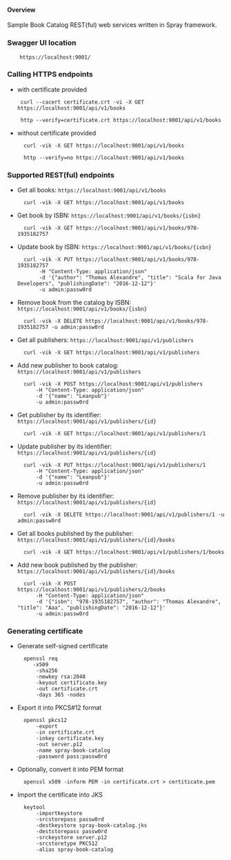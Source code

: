 #### Overview
Sample Book Catalog REST(ful) web services written in Spray framework.

### Swagger UI location

        https://localhost:9001/

### Calling HTTPS endpoints
 - with certificate provided
 
        curl --cacert certificate.crt -vi -X GET https://localhost:9001/api/v1/books

        http --verify=certificate.crt https://localhost:9001/api/v1/books

- without certificate provided

        curl -vik -X GET https://localhost:9001/api/v1/books

        http --verify=no https://localhost:9001/api/v1/books        

### Supported REST(ful) endpoints

- Get all books: `https://localhost:9001/api/v1/books`

        curl -vik -X GET https://localhost:9001/api/v1/books

- Get book by ISBN: `https://localhost:9001/api/v1/books/{isbn}`

        curl -vik -X GET https://localhost:9001/api/v1/books/978-1935182757

- Update book by ISBN: `https://localhost:9001/api/v1/books/{isbn}`
 
        curl -vik -X PUT https://localhost:9001/api/v1/books/978-1935182757 
        	 -H "Content-Type: application/json" 
        	 -d '{"author": "Thomas Alexandre", "title": "Scala for Java Developers", "publishingDate": "2016-12-12"}'
        	 -u admin:passw0rd

- Remove book from the catalog by ISBN: `https://localhost:9001/api/v1/books/{isbn}`
	
        curl -vik -X DELETE https://localhost:9001/api/v1/books/978-1935182757 -u admin:passw0rd

- Get all publishers: `https://localhost:9001/api/v1/publishers`

        curl -vik -X GET https://localhost:9001/api/v1/publishers

- Add new publisher to book catalog: `https://localhost:9001/api/v1/publishers`

        curl -vik -X POST https://localhost:9001/api/v1/publishers
            -H "Content-Type: application/json"
            -d '{"name": "Leanpub"}'
            -u admin:passw0rd

- Get publisher by its identifier: `https://localhost:9001/api/v1/publishers/{id}`

        curl -vik -X GET https://localhost:9001/api/v1/publishers/1

- Update publisher by its identifier: `https://localhost:9001/api/v1/publishers/{id}`

        curl -vik -X PUT https://localhost:9001/api/v1/publishers/1
            -H "Content-Type: application/json"
            -d '{"name": "Leanpub"}'
            -u admin:passw0rd

- Remove publisher by its identifier: `https://localhost:9001/api/v1/publishers/{id}`

        curl -vik -X DELETE https://localhost:9001/api/v1/publishers/1 -u admin:passw0rd

- Get all books published by the publisher: `https://localhost:9001/api/v1/publishers/{id}/books`

        curl -vik -X GET https://localhost:9001/api/v1/publishers/1/books

- Add new book published by the publisher: `https://localhost:9001/api/v1/publishers/{id}/books`

        curl -vik -X POST https://localhost:9001/api/v1/publishers/2/books
            -H "Content-Type: application/json" 
            -d '{"isbn": "978-1935182757", "author": "Thomas Alexandre", "title": "Aaa", "publishingDate": "2016-12-12"}'
            -u admin:passw0rd

### Generating certificate
- Generate self-signed certificate
 
        openssl req 
           -x509 
        	-sha256 
        	-newkey rsa:2048 
        	-keyout certificate.key 
        	-out certificate.crt 
        	-days 365 -nodes

- Export it into PKCS#12 format  

        openssl pkcs12 
          	-export 
         	-in certificate.crt 
         	-inkey certificate.key  
         	-out server.p12 
         	-name spray-book-catalog 
         	-password pass:passw0rd

- Optionally, convert it into PEM format

        openssl x509 -inform PEM -in certificate.crt > certiticate.pem

- Import the certificate into JKS 

        keytool 
         	-importkeystore 
         	-srcstorepass passw0rd 
         	-destkeystore spray-book-catalog.jks 
         	-deststorepass passw0rd 
         	-srckeystore server.p12 
         	-srcstoretype PKCS12 
         	-alias spray-book-catalog
